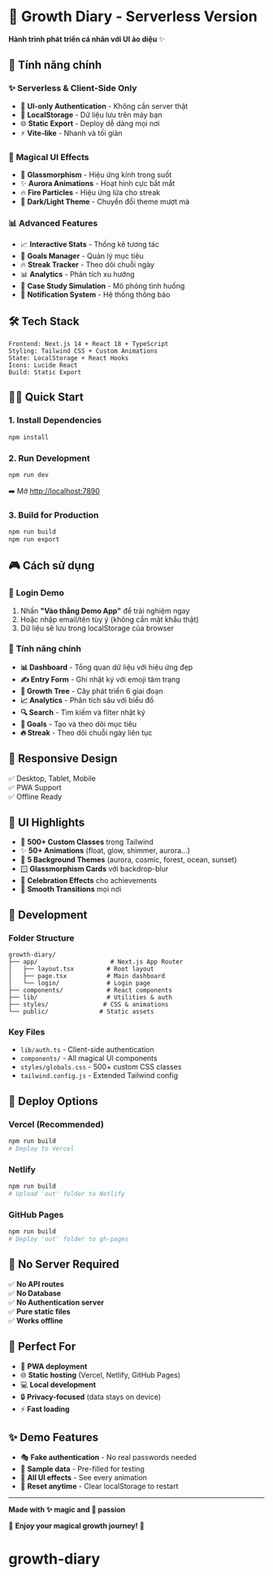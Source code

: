 # 🌟 Growth Diary - Serverless Version

**Hành trình phát triển cá nhân với UI ảo diệu** ✨

## 🚀 Tính năng chính

### ✨ **Serverless & Client-Side Only**
- 🔐 **UI-only Authentication** - Không cần server thật
- 💾 **LocalStorage** - Dữ liệu lưu trên máy bạn  
- 🌐 **Static Export** - Deploy dễ dàng mọi nơi
- ⚡ **Vite-like** - Nhanh và tối giản

### 🎨 **Magical UI Effects**
- 🌈 **Glassmorphism** - Hiệu ứng kính trong suốt
- ✨ **Aurora Animations** - Hoạt hình cực bắt mắt
- 🔥 **Fire Particles** - Hiệu ứng lửa cho streak
- 🌙 **Dark/Light Theme** - Chuyển đổi theme mượt mà

### 📊 **Advanced Features**
- 📈 **Interactive Stats** - Thống kê tương tác
- 🎯 **Goals Manager** - Quản lý mục tiêu
- 🔥 **Streak Tracker** - Theo dõi chuỗi ngày
- 📊 **Analytics** - Phân tích xu hướng
- 🎪 **Case Study Simulation** - Mô phỏng tình huống
- 🔔 **Notification System** - Hệ thống thông báo

## 🛠️ Tech Stack

```
Frontend: Next.js 14 + React 18 + TypeScript
Styling: Tailwind CSS + Custom Animations  
State: LocalStorage + React Hooks
Icons: Lucide React
Build: Static Export
```

## 🏃‍♂️ Quick Start

### 1. **Install Dependencies**
```bash
npm install
```

### 2. **Run Development**
```bash
npm run dev
```
➡️ Mở [http://localhost:7890](http://localhost:7890)

### 3. **Build for Production**
```bash
npm run build
npm run export
```

## 🎮 Cách sử dụng

### 🔐 **Login Demo**
1. Nhấn **"Vào thẳng Demo App"** để trải nghiệm ngay
2. Hoặc nhập email/tên tùy ý (không cần mật khẩu thật)
3. Dữ liệu sẽ lưu trong localStorage của browser

### 📝 **Tính năng chính**
- **📊 Dashboard** - Tổng quan dữ liệu với hiệu ứng đẹp
- **✍️ Entry Form** - Ghi nhật ký với emoji tâm trạng
- **🌳 Growth Tree** - Cây phát triển 6 giai đoạn
- **📈 Analytics** - Phân tích sâu với biểu đồ
- **🔍 Search** - Tìm kiếm và filter nhật ký  
- **🎯 Goals** - Tạo và theo dõi mục tiêu
- **🔥 Streak** - Theo dõi chuỗi ngày liên tục

## 📱 **Responsive Design**
✅ Desktop, Tablet, Mobile  
✅ PWA Support  
✅ Offline Ready  

## 🌟 **UI Highlights**

- 🎨 **500+ Custom Classes** trong Tailwind
- ✨ **50+ Animations** (float, glow, shimmer, aurora...)
- 🌈 **5 Background Themes** (aurora, cosmic, forest, ocean, sunset)
- 🪟 **Glassmorphism Cards** với backdrop-blur
- 🎪 **Celebration Effects** cho achievements
- 🌊 **Smooth Transitions** mọi nơi

## 🔧 **Development**

### **Folder Structure**
```
growth-diary/
├── app/                    # Next.js App Router
│   ├── layout.tsx         # Root layout
│   ├── page.tsx           # Main dashboard  
│   └── login/             # Login page
├── components/            # React components
├── lib/                   # Utilities & auth
├── styles/               # CSS & animations
└── public/              # Static assets
```

### **Key Files**
- `lib/auth.ts` - Client-side authentication
- `components/` - All magical UI components
- `styles/globals.css` - 500+ custom CSS classes
- `tailwind.config.js` - Extended Tailwind config

## 🚀 **Deploy Options**

### **Vercel (Recommended)**
```bash
npm run build
# Deploy to Vercel
```

### **Netlify**
```bash
npm run build
# Upload 'out' folder to Netlify
```

### **GitHub Pages**
```bash
npm run build
# Deploy 'out' folder to gh-pages
```

## 📄 **No Server Required**

✅ **No API routes**  
✅ **No Database**  
✅ **No Authentication server**  
✅ **Pure static files**  
✅ **Works offline**

## 🎯 **Perfect For**

- 📱 **PWA deployment**
- 🌐 **Static hosting** (Vercel, Netlify, GitHub Pages)
- 💻 **Local development**
- 🔒 **Privacy-focused** (data stays on device)
- ⚡ **Fast loading**

## ✨ **Demo Features**

- 🎭 **Fake authentication** - No real passwords needed
- 📝 **Sample data** - Pre-filled for testing  
- 🎨 **All UI effects** - See every animation
- 🔄 **Reset anytime** - Clear localStorage to restart

---

**Made with ✨ magic and 💜 passion**

🌟 **Enjoy your magical growth journey!** 🌟
# growth-diary
